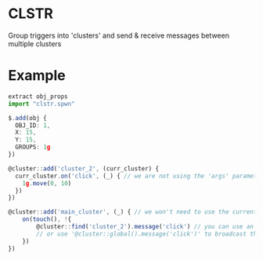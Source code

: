 # CLSTR
Group triggers into 'clusters' and send &amp; receive messages between multiple clusters

# Example
```ts
extract obj_props
import "clstr.spwn"

$.add(obj {
  OBJ_ID: 1,
  X: 15,
  Y: 15,
  GROUPS: 1g
})

@cluster::add('cluster_2', (curr_cluster) {
  curr_cluster.on('click', (_) { // we are not using the 'args' parameter (@array)
    1g.move(0, 10)
  })
})

@cluster::add('main_cluster', (_) { // we won't need to use the current cluster
    on(touch(), !{
        @cluster::find('cluster_2').message('click') // you can use an array as a second argument in order to pass arguments to the cluster
        // or use '@cluster::global().message('click')' to broadcast the message to all clusters
    })
})
```
